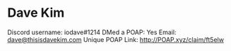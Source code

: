 # Dave Kim

Discord username: iodave#1214
DMed a POAP: Yes
Email: dave@thisisdavekim.com
Unique POAP Link: 
http://POAP.xyz/claim/ft5elw